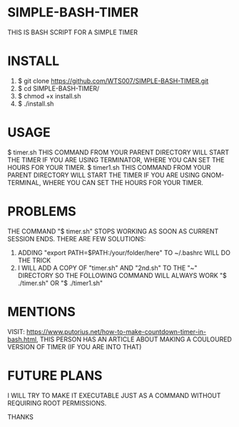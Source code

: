 # SIMPLE-BASH-TIMER
THIS IS BASH SCRIPT FOR A SIMPLE TIMER

# INSTALL
1) $ git clone https://github.com/WTS007/SIMPLE-BASH-TIMER.git
2) $ cd SIMPLE-BASH-TIMER/ 
3) $ chmod +x install.sh 
4) $ ./install.sh

# USAGE
$ timer.sh 
THIS COMMAND FROM YOUR PARENT DIRECTORY WILL START THE TIMER IF YOU ARE USING TERMINATOR, WHERE YOU CAN SET THE HOURS FOR YOUR TIMER.
 $ timer1.sh THIS COMMAND FROM YOUR PARENT DIRECTORY WILL START THE TIMER IF YOU ARE USING GNOM-TERMINAL, WHERE YOU CAN SET THE HOURS FOR YOUR TIMER.

# PROBLEMS
THE COMMAND "$ timer.sh" STOPS WORKING AS SOON AS CURRENT SESSION ENDS. 
THERE ARE FEW SOLUTIONS: 
1) ADDING "export PATH=$PATH:/your/folder/here" TO ~/.bashrc WILL DO THE TRICK
2) I WILL ADD A COPY OF "timer.sh" AND "2nd.sh" TO THE "~" DIRECTORY SO THE FOLLOWING COMMAND WILL ALWAYS WORK "$ ./timer.sh" OR "$ ./timer1.sh"

# MENTIONS
VISIT: https://www.putorius.net/how-to-make-countdown-timer-in-bash.html, THIS PERSON HAS AN ARTICLE ABOUT MAKING A COULOURED VERSION OF TIMER (IF YOU ARE INTO THAT)

# FUTURE PLANS
I WILL TRY TO MAKE IT EXECUTABLE JUST AS A COMMAND WITHOUT REQUIRING ROOT PERMISSIONS.

THANKS
